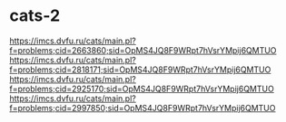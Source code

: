 # cats-2
https://imcs.dvfu.ru/cats/main.pl?f=problems;cid=2663860;sid=OpMS4JQ8F9WRpt7hVsrYMpij6QMTUO
https://imcs.dvfu.ru/cats/main.pl?f=problems;cid=2818171;sid=OpMS4JQ8F9WRpt7hVsrYMpij6QMTUO
https://imcs.dvfu.ru/cats/main.pl?f=problems;cid=2925170;sid=OpMS4JQ8F9WRpt7hVsrYMpij6QMTUO
https://imcs.dvfu.ru/cats/main.pl?f=problems;cid=2997850;sid=OpMS4JQ8F9WRpt7hVsrYMpij6QMTUO
